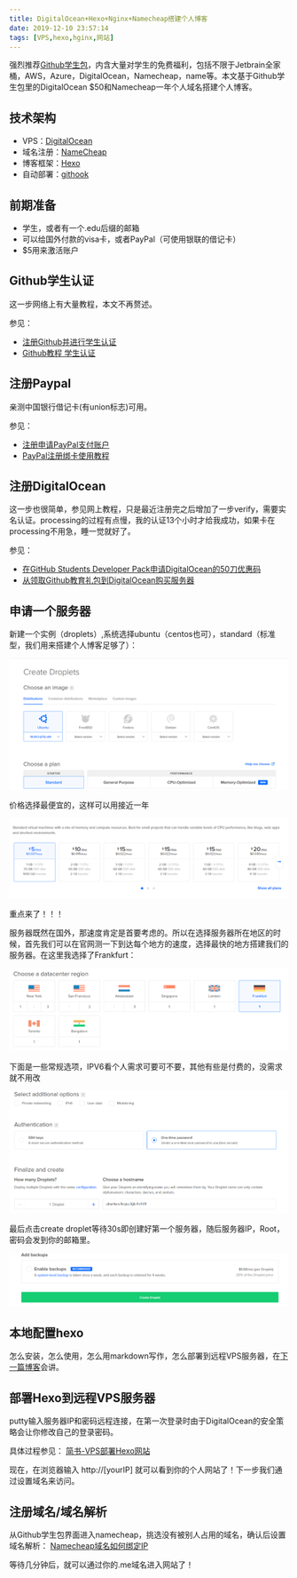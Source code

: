 ```yaml
---
title: DigitalOcean+Hexo+Nginx+Namecheap搭建个人博客
date: 2019-12-10 23:57:14
tags: [VPS,hexo,hginx,网站]
---
```

强烈推荐[Github学生包](https://education.github.com/pack)，内含大量对学生的免费福利，包括不限于Jetbrain全家桶，AWS，Azure，DigitalOcean，Namecheap，name等。本文基于Github学生包里的DigitalOcean $50和Namecheap一年个人域名搭建个人博客。

## 技术架构

- VPS：[DigitalOcean](https://cloud.digitalocean.com/)
- 域名注册：[NameCheap](https://www.namecheap.com/)
- 博客框架：[Hexo](https://hexo.io/zh-cn/)
- 自动部署：[githook](https://git-scm.com/)
<!--more-->
## 前期准备

- 学生，或者有一个.edu后缀的邮箱
- 可以给国外付款的visa卡，或者PayPal（可使用银联的借记卡）
- $5用来激活账户

## Github学生认证

这一步网络上有大量教程，本文不再赘述。

参见：

- [注册Github并进行学生认证](https://blog.csdn.net/qq_40176716/article/details/84679999)
- [Github教程 学生认证](https://blog.csdn.net/qq_36667170/article/details/79084166)

## 注册Paypal

亲测中国银行借记卡(有union标志)可用。

参见：

- [注册申请PayPal支付账户](https://blog.csdn.net/love_bb/article/details/76064080)
- [PayPal注册绑卡使用教程](https://blog.csdn.net/PecoVio/article/details/82708048)

## 注册DigitalOcean

这一步也很简单，参见网上教程，只是最近注册完之后增加了一步verify，需要实名认证。processing的过程有点慢，我的认证13个小时才给我成功，如果卡在processing不用急，睡一觉就好了。

参见：

- [在GitHub Students Developer Pack申请DigitalOcean的50刀优惠码](https://blog.csdn.net/hunzhangzui9837/article/details/84974624)
- [从领取Github教育礼包到DigitalOcean购买服务器](https://www.jianshu.com/p/c5e7721d886c?tdsourcetag=s_pctim_aiomsg)

## 申请一个服务器

新建一个实例（droplets）,系统选择ubuntu（centos也可），standard（标准型，我们用来搭建个人博客足够了）：

![create-droplets](/asset/create-droplets.png)

价格选择最便宜的，这样可以用接近一年

![prize](/asset/prize.png)

重点来了！！！

服务器既然在国外，那速度肯定是首要考虑的。所以在选择服务器所在地区的时候，首先我们可以在官网测一下到达每个地方的速度，选择最快的地方搭建我们的服务器。在这里我选择了Frankfurt：

![region](/asset/region.png)

下面是一些常规选项，IPV6看个人需求可要可不要，其他有些是付费的，没需求就不用改

![others](/asset/others.png)

最后点击create droplet等待30s即创建好第一个服务器，随后服务器IP，Root，密码会发到你的邮箱里。

![final](/asset/final.png)

## 本地配置hexo

怎么安装，怎么使用，怎么用markdown写作，怎么部署到远程VPS服务器，在[下一篇博客](http://peizhengyijiaqin.me/2019/12/11/writing/)会讲。

## 部署Hexo到远程VPS服务器

putty输入服务器IP和密码远程连接，在第一次登录时由于DigitalOcean的安全策略会让你修改自己的登录密码。

具体过程参见：
[简书-VPS部署Hexo网站](https://www.jianshu.com/p/5cf20649f328)

现在，在浏览器输入 http://[yourIP] 就可以看到你的个人网站了！下一步我们通过设置域名来访问。

## 注册域名/域名解析

从Github学生包界面进入namecheap，挑选没有被别人占用的域名，确认后设置域名解析：
[Namecheap域名如何绑定IP](https://blog.csdn.net/SweetTool/article/details/87900507)

等待几分钟后，就可以通过你的.me域名进入网站了！